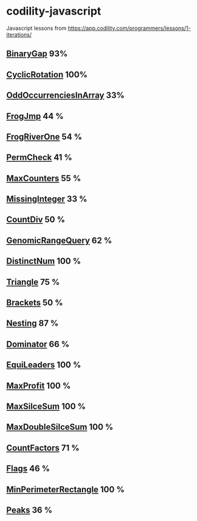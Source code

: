# codility-javascript
Javascript lessons from https://app.codility.com/programmers/lessons/1-iterations/

## [BinaryGap](binary_gap.md) 93%
## [CyclicRotation](CyclicRotation.md) 100%
## [OddOccurrenciesInArray](OddOccurrenciesInArray.md) 33%
## [FrogJmp](FrogJmp.md) 44 %
## [FrogRiverOne](FrogRiverOne.md) 54 %
## [PermCheck](PermCheck.md) 41 %
## [MaxCounters](MaxCounters.md) 55 %
## [MissingInteger](MissingInteger.md) 33 %
## [CountDiv](CountDiv.md) 50 %
## [GenomicRangeQuery](GenomicRangeQuery.md) 62 %
## [DistinctNum](Distinct.md) 100 %
## [Triangle](Triangle.md) 75 %
## [Brackets](Brackets.md) 50 %
## [Nesting](Nesting.md) 87 %
## [Dominator](Dominator.md) 66 %
## [EquiLeaders](EquiLeaders.md) 100 %
## [MaxProfit](MaxProfit.md) 100 %
## [MaxSilceSum](MaxSilceSum.md) 100 %
## [MaxDoubleSilceSum](MaxDoubleSilceSum.md) 100 %
## [CountFactors](CountFactors.md) 71 %
## [Flags](Flags.md) 46 %
## [MinPerimeterRectangle](MinPerimeterRectangle.md) 100 %
## [Peaks](Peaks.md) 36 %

